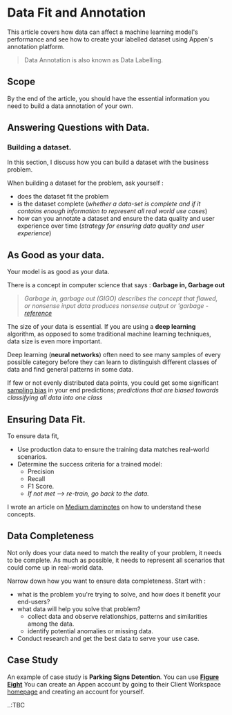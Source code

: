 # Data Fit and Annotation

This article covers how data can affect a machine learning model's performance and see how to create your labelled dataset using Appen's annotation platform.

> Data Annotation is also known as Data Labelling.

## Scope

By the end of the article, you should have the essential information you need to build a data annotation of your own.

## Answering Questions with Data.

### Building a dataset.

In this section, I discuss how you can build a dataset with the business problem.

When building a dataset for the problem, ask yourself :

- does the dataset fit the problem
- is the dataset complete (_whether a data-set is complete and if it contains enough information to represent all real world use cases_)
- how can you annotate a dataset and ensure the data quality and user experience over time (_strategy for ensuring data quality and user experience_)

## As Good as your data.

Your model is as good as your data.

There is a concept in computer science that says :
**Garbage in, Garbage out**

> _Garbage in, garbage out (GIGO) describes the concept that flawed, or nonsense input data produces nonsense output or 'garbage - [reference](https://en.wikipedia.org/wiki/Garbage_in,_garbage_out)_

The size of your data is essential. If you are using a **deep learning** algorithm, as opposed to some traditional machine learning techniques, data size is even more important.

Deep learning (**neural networks**) often need to see many samples of every possible category before they can learn to distinguish different classes of data and find general patterns in some data.

If few or not evenly distributed data points, you could get some significant [sampling bias](https://en.wikipedia.org/wiki/Sampling_bias) in your end predictions; _predictions that are biased towards classifying all data into one class_

## Ensuring Data Fit.

To ensure data fit,

- Use production data to ensure the training data matches real-world scenarios.
- Determine the success criteria for a trained model:
  - Precision
  - Recall
  - F1 Score.
  - _If not met --> re-train, go back to the data._

I wrote an article on [Medium daminotes](https://daminotes.medium.com/understanding-precision-recall-f1-score-and-confusion-matrix-b701659b9a21) on how to understand these concepts.

## Data Completeness

Not only does your data need to match the reality of your problem, it needs to be complete. As much as possible, it needs to represent all scenarios that could come up in real-world data.

Narrow down how you want to ensure data completeness.
Start with :

- what is the problem you're trying to solve, and how does it benefit your end-users?
- what data will help you solve that problem?
  - collect data and observe relationships, patterns and similarities among the data.
  - identify potential anomalies or missing data.
- Conduct research and get the best data to serve your use case.

## Case Study

An example of case study is **Parking Signs Detention**.
You can use **[Figure Eight](https://www.figure-eight.com/platform/)**
You can create an Appen account by going to their Client Workspace [homepage](https://client.appen.com/users/new) and creating an account for yourself.


..:TBC
